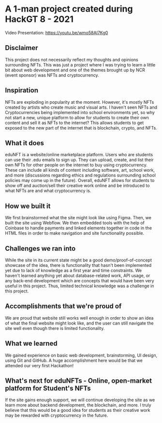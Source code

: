 # A 1-man project created during HackGT 8 - 2021
Video Presentation: https://youtu.be/wmo58AI7Kg0

## Disclaimer
This project does not necessarily reflect my thoughts and opinions surrounding NFTs. This was just a project where I was trying to learn a little bit about web development and one of the themes brought up by NCR (event sponsor) was NFTs and cryptocurrency.

## Inspiration
NFTs are exploding in popularity at the moment. However, it's mostly NFTs created by artists who create music and visual arts. I haven't seen NFTs and Cryptocurrencies being implemented into school environments yet, so why not start a new, unique platform to allow for students to create their own content and sell it as NFTs to the internet? This allows students to get exposed to the new part of the internet that is blockchain, crypto, and NFTs.

## What it does
eduNFT is a website/online marketplace platform. Users who are students can use their .edu emails to sign up. They can upload, create, and list their own NFTs for other people on the internet to buy using cryptocurrency. These can include all kinds of content including software, art, school work, and more (discussions regarding ethics and regulations surrounding school policies may come up in the future). Overall, eduNFT allows for students to show off and auction/sell their creative work online and be introduced to what NFTs are and what cryptocurrency is.

## How we built it
We first brainstormed what the site might look like using Figma. Then, we built the site using Webflow. We then embedded tools with the help of Coinbase to handle payments and linked elements together in code in the HTML files in order to make navigation and site functionality possible.

## Challenges we ran into
While the site in its current state might be a good demo/proof-of-concept showcase of the idea, there is functionality that hasn't been implemented yet due to lack of knowledge as a first year and time constraints. We haven't learned anything yet about database-related work, API usage, or any back-end development which are concepts that would have been very useful in this project. Thus, limited technical knowledge was a challenge in this project.

## Accomplishments that we're proud of
We are proud that website still works well enough in order to show an idea of what the final website might look like, and the user can still navigate the site well even though there is limited functionality.

## What we learned
We gained experience on basic web development, brainstorming, UI design, using Git and GitHub.
A huge accomplishment here would be that we attended our very first Hackathon!

## What's next for eduNFTs - Online, open-market platform for Student's NFTs
If the site gains enough support, we will continue developing the site as we learn more about backend development, the blockchain, and more. I truly believe that this would be a good idea for students as their creative work may be rewarded with cryptocurrency in the future.
